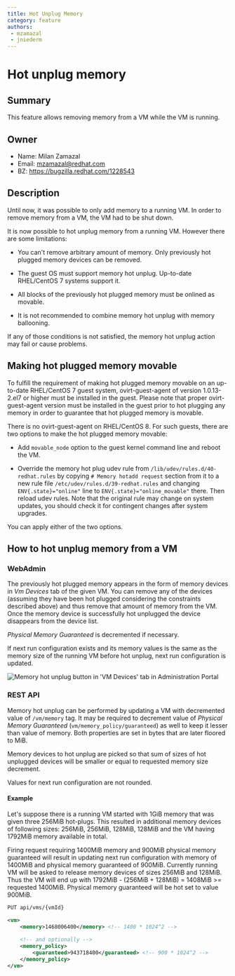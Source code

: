 ```yaml
---
title: Hot Unplug Memory
category: feature
authors:
 - mzamazal
 - jniederm
---
```


# Hot unplug memory

## Summary

This feature allows removing memory from a VM while the VM is running.

## Owner

*   Name: Milan Zamazal
*   Email: mzamazal@redhat.com
*   BZ: https://bugzilla.redhat.com/1228543

## Description

Until now, it was possible to only add memory to a running VM.  In order to
remove memory from a VM, the VM had to be shut down.

It is now possible to hot unplug memory from a running VM.  However there are
some limitations:

- You can't remove arbitrary amount of memory.  Only previously hot plugged
  memory devices can be removed.

- The guest OS must support memory hot unplug.  Up-to-date RHEL/CentOS 7
  systems support it.

- All blocks of the previously hot plugged memory must be onlined as movable.

- It is not recommended to combine memory hot unplug with memory ballooning.

If any of those conditions is not satisfied, the memory hot unplug action may
fail or cause problems.

## Making hot plugged memory movable

To fulfill the requirement of making hot plugged memory movable on an
up-to-date RHEL/CentOS 7 guest system, ovirt-guest-agent of version
1.0.13-2.el7 or higher must be installed in the guest.  Please note that proper
ovirt-guest-agent version must be installed in the guest prior to hot plugging
any memory in order to guarantee that hot plugged memory is movable.

There is no ovirt-guest-agent on RHEL/CentOS 8.  For such guests,
there are two options to make the hot plugged memory movable:

- Add `movable_node` option to the guest kernel command line and
  reboot the VM.

- Override the memory hot plug udev rule from
  `/lib/udev/rules.d/40-redhat.rules` by copying
  `# Memory hotadd request` section from it to a new rule file
  `/etc/udev/rules.d/39-redhat.rules` and changing
  `ENV{.state}="online"` line to `ENV{.state}="online_movable"` there.
  Then reload udev rules.  Note that the original rule may change
  on system updates, you should check it for contingent changes after
  system upgrades.

You can apply either of the two options.

## How to hot unplug memory from a VM

### WebAdmin

The previously hot plugged memory appears in the form of memory devices in
*Vm Devices* tab of the given VM.  You can remove any of the devices (assuming
they have been hot plugged considering the constraints described above) and
thus remove that amount of memory from the VM.  Once the memory device is
successfully hot unplugged the device disappears from the device list.

*Physical Memory Guaranteed* is decremented if necessary.

If next run configuration exists and its memory values is the same as the memory
size of the running VM before hot unplug, next run configuration is updated.

![](/images/wiki/memory-hot-unplug-webadmin.png "Memory hot unplug button in 'VM Devices' tab in Administration Portal")

### REST API

Memory hot unplug can be performed by updating a VM with decremented value
of `/vm/memory` tag. It may be required to decrement value of *Physical
Memory Guaranteed* (`vm/memory_policy/guaranteed`) as well to keep it lesser than
value of memory. Both properties are set in bytes that are later floored to MiB.

Memory devices to hot unplug are picked so that sum of sizes of hot unplugged
devices will be smaller or equal to requested memory size decrement.

Values for next run configuration are not rounded.

#### Example

Let's suppose there is a running VM started with 1GiB memory that was given three 
256MiB hot-plugs. This resulted in additional memory devices of following sizes:
256MiB, 256MiB, 128MiB, 128MiB and the VM having 1792MiB memory available in total.

Firing request requiring 1400MiB memory and 900MiB physical memory guaranteed will
result in updating next run configuration with memory of 1400MiB and physical memory
guaranteed of 900MiB. Currently running VM will be asked to release memory devices
of sizes 256MiB and 128MiB. Thus the VM will end up with 1792MiB - (256MiB + 128MiB)
= 1408MiB >= requested 1400MiB. Physical memory guaranteed will be hot set to value
900MiB.

```xml
PUT api/vms/{vmId}

<vm>
    <memory>1468006400</memory> <!-- 1400 * 1024^2 -->
    
    <!-- and optionally -->
    <memory_policy>
        <guaranteed>943718400</guaranteed> <!-- 900 * 1024^2 -->
    </memory_policy>
</vm>
```
